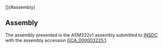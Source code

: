 []{#assembly}

Assembly
--------

The assembly presented is the ASM322v1 assembly submitted to
[INSDC](http://www.insdc.org) with the assembly accession
[GCA\_000003225.1](http://www.ebi.ac.uk/ena/data/view/GCA_000003225.1).
